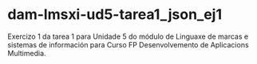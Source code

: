 # dam-lmsxi-ud5-tarea1_json_ej1
Exercizo 1 da tarea 1 para Unidade 5 do módulo de Linguaxe de marcas e sistemas de información para Curso FP Desenvolvemento de Aplicacions Multimedia.
